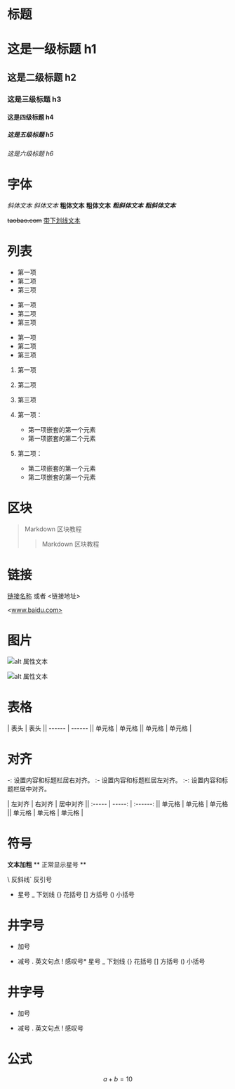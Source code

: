 # 标题

# 这是一级标题 h1
## 这是二级标题 h2
### 这是三级标题 h3
#### 这是四级标题 h4
##### 这是五级标题 h5
###### 这是六级标题 h6

# 字体

*斜体文本*
_斜体文本_
**粗体文本**
__粗体文本__
***粗斜体文本***
___粗斜体文本___

~~taobao.com~~
<u>带下划线文本</u>

# 列表

* 第一项
* 第二项
* 第三项

+ 第一项
+ 第二项
+ 第三项


- 第一项
- 第二项
- 第三项

1. 第一项
2. 第二项
3. 第三项

1. 第一项：
   - 第一项嵌套的第一个元素
   - 第一项嵌套的第二个元素

2. 第二项：
   - 第二项嵌套的第一个元素
   - 第二项嵌套的第一个元素
   
# 区块

> Markdown 区块教程
> > Markdown 区块教程

# 链接

[链接名称](链接地址)
或者
<链接地址>

<www.baidu.com>

# 图片

![alt 属性文本](图片地址)

![alt 属性文本](图片地址 "可选标题")

# 表格

| 表头   | 表头   || ------ | ------ || 单元格 | 单元格 || 单元格 | 单元格 |

# 对齐

-: 设置内容和标题栏居右对齐。
:- 设置内容和标题栏居左对齐。
:-: 设置内容和标题栏居中对齐。

| 左对齐 | 右对齐 | 居中对齐 || :----- | -----: | :------: || 单元格 | 单元格 |  单元格  || 单元格 | 单元格 |  单元格  |

# 符号

**文本加粗** \*\* 正常显示星号 \*\*

\   反斜线`   反引号
*   星号
_   下划线
{}  花括号
[]  方括号
()  小括号
#   井字号
+   加号
-   减号
.   英文句点
!   感叹号*   星号
_   下划线
{}  花括号
[]  方括号
()  小括号
#   井字号
+   加号
-   减号
.   英文句点
!   感叹号

# 公式

$$ a+b=10 $$
